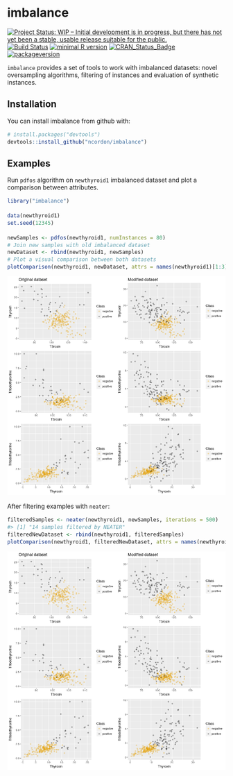 
<!-- README.md is generated from README.Rmd. Please edit that file -->
imbalance
=========

[![Project Status: WIP – Initial development is in progress, but there has not yet been a stable, usable release suitable for the public.](http://www.repostatus.org/badges/latest/wip.svg)](http://www.repostatus.org/#wip) [![Build Status](https://travis-ci.org/ncordon/imbalance.svg?branch=master)](https://travis-ci.org/ncordon/imbalance) [![minimal R version](https://img.shields.io/badge/R%3E%3D-3.4.1-6666ff.svg)](https://cran.r-project.org/) [![CRAN\_Status\_Badge](http://www.r-pkg.org/badges/version/imbalance)](https://cran.r-project.org/package=imbalance) [![packageversion](https://img.shields.io/badge/Package%20version-0.0.0.9000-orange.svg?style=flat-square)](https://github.com/ncordon/imbalance/commits/master)

`imbalance` provides a set of tools to work with imbalanced datasets: novel oversampling algorithms, filtering of instances and evaluation of synthetic instances.

Installation
------------

You can install imbalance from github with:

``` r
# install.packages("devtools")
devtools::install_github("ncordon/imbalance")
```

Examples
--------

Run `pdfos` algorithm on `newthyroid1` imbalanced dataset and plot a comparison between attributes.

``` r
library("imbalance")

data(newthyroid1)
set.seed(12345)

newSamples <- pdfos(newthyroid1, numInstances = 80)
# Join new samples with old imbalanced dataset
newDataset <- rbind(newthyroid1, newSamples)
# Plot a visual comparison between both datasets
plotComparison(newthyroid1, newDataset, attrs = names(newthyroid1)[1:3], cols = 2, classAttr = "Class")
```

![](README-example-pdfos-1.png)

After filtering examples with `neater`:

``` r
filteredSamples <- neater(newthyroid1, newSamples, iterations = 500)
#> [1] "14 samples filtered by NEATER"
filteredNewDataset <- rbind(newthyroid1, filteredSamples)
plotComparison(newthyroid1, filteredNewDataset, attrs = names(newthyroid1)[1:3])
```

![](README-example-neater-1.png)
